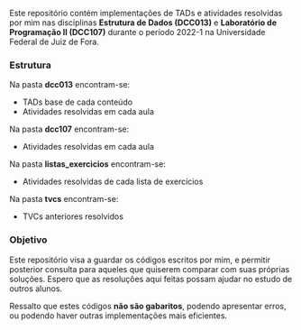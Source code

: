 <p>Este repositório contém implementações de TADs e atividades resolvidas por mim nas disciplinas <b>Estrutura de Dados (DCC013)</b> e <b>Laboratório de Programação II (DCC107)</b> durante o período 2022-1 na Universidade Federal de Juiz de Fora.</p>
<h3>Estrutura</h3>
<p>Na pasta <b>dcc013</b> encontram-se:</p><ul><li>TADs base de cada conteúdo</li><li>Atividades resolvidas em cada aula</li></ul>
<p>Na pasta <b>dcc107</b> encontram-se:</p><ul><li>Atividades resolvidas em cada aula</li></ul>
<p>Na pasta <b>listas_exercicios</b> encontram-se:</p><ul><li>Atividades resolvidas de cada lista de exercícios</li></ul>
<p>Na pasta <b>tvcs</b> encontram-se:</p><ul><li>TVCs anteriores resolvidos</li></ul>
<h3>Objetivo</h3>
<p>Este repositório visa a guardar os códigos escritos por mim, e permitir posterior consulta para aqueles que quiserem comparar com suas próprias soluções. Espero que as resoluções aqui feitas possam ajudar no estudo de outros alunos.</p>
<p>Ressalto que estes códigos <b>não são gabaritos</b>, podendo apresentar erros, ou podendo haver outras implementações mais eficientes.</p>
